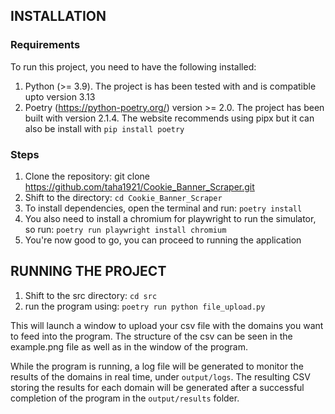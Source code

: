 ## INSTALLATION 

### Requirements

To run this project, you need to have the following installed:

1. Python (>= 3.9). The project is has been tested with and is compatible upto version 3.13
2. Poetry (https://python-poetry.org/) version >= 2.0. The project has been built with version 2.1.4. The website recommends using pipx but it can also be install with `pip install poetry`

### Steps

1. Clone the repository: git clone https://github.com/taha1921/Cookie_Banner_Scraper.git
2. Shift to the directory: `cd Cookie_Banner_Scraper`
3. To install dependencies, open the terminal and run: `poetry install`
4. You also need to install a chromium for playwright to run the simulator, so run: `poetry run playwright install chromium`
5. You're now good to go, you can proceed to running the application 

## RUNNING THE PROJECT 

1. Shift to the src directory: `cd src`
2. run the program using: `poetry run python file_upload.py`

This will launch a window to upload your csv file with the domains you want to feed into the program. The structure of the csv can be seen in the example.png file as well as in the window of the program.

While the program is running, a log file will be generated to monitor the results of the domains in real time, under `output/logs`. The resulting CSV storing the results for each domain will be generated after a successful completion of the program in the `output/results` folder.
